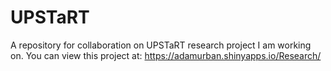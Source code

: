 # UPSTaRT
A repository for collaboration on UPSTaRT research project I am working on.
You can view this project at: https://adamurban.shinyapps.io/Research/
